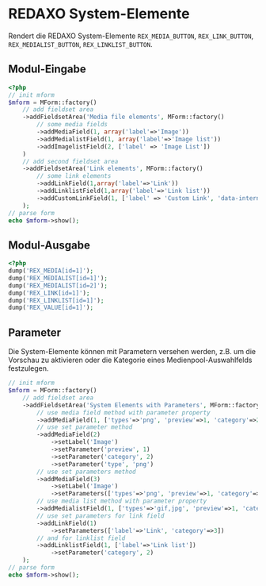 
# REDAXO System-Elemente

Rendert die REDAXO System-Elemente `REX_MEDIA_BUTTON`, `REX_LINK_BUTTON`, `REX_MEDIALIST_BUTTON`, `REX_LINKLIST_BUTTON`.

## Modul-Eingabe

```php
<?php
// init mform
$mform = MForm::factory()
    // add fieldset area
    ->addFieldsetArea('Media file elements', MForm::factory()
        // some media fields
        ->addMediaField(1, array('label'=>'Image'))
        ->addMedialistField(1, array('label'=>'Image list'))
        ->addImagelistField(2, ['label' => 'Image List'])
    )
    // add second fieldset area
    ->addFieldsetArea('Link elements', MForm::factory()
        // some link elements
        ->addLinkField(1,array('label'=>'Link'))
        ->addLinklistField(1,array('label'=>'Link list'))
        ->addCustomLinkField(1, ['label' => 'Custom Link', 'data-intern' => 'enable', 'data-extern' => 'enable', 'data-media' => 'enable', 'data-mailto' => 'enable', 'data-tel' => 'enable'])
    );
// parse form
echo $mform->show();
```

## Modul-Ausgabe

```php
<?php
dump('REX_MEDIA[id=1]');
dump('REX_MEDIALIST[id=1]');
dump('REX_MEDIALIST[id=2]');
dump('REX_LINK[id=1]');
dump('REX_LINKLIST[id=1]');
dump('REX_VALUE[id=1]');
```

## Parameter

Die System-Elemente können mit Parametern versehen werden, z.B. um die Vorschau zu aktivieren oder die Kategorie eines Medienpool-Auswahlfelds festzulegen.

```php
// init mform
$mform = MForm::factory()
    // add fieldset area
    ->addFieldsetArea('System Elements with Parameters', MForm::factory()
        // use media field method with parameter property
        ->addMediaField(1, ['types'=>'png', 'preview'=>1, 'category'=>2, 'label'=>'Image'])
        // use set parameter method
        ->addMediaField(2)
            ->setLabel('Image')
            ->setParameter('preview', 1)
            ->setParameter('category', 2)
            ->setParameter('type', 'png')
        // use set parameters method
        ->addMediaField(3)
            ->setLabel('Image')
            ->setParameters(['types'=>'png', 'preview'=>1, 'category'=>2])
        // use media list method with parameter property
        ->addMedialistField(1, ['types'=>'gif,jpg', 'preview'=>1, 'category'=>4, 'label'=>'Image list'])
        // use set parameters for link field
        ->addLinkField(1)
            ->setParameters(['label'=>'Link', 'category'=>3])
        // and for linklist field
        ->addLinklistField(1, ['label'=>'Link list'])
            ->setParameter('category', 2)
    );
// parse form
echo $mform->show();
```
